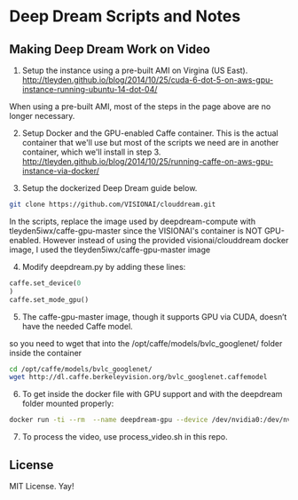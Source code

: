 # Deep Dream Scripts and Notes

## Making Deep Dream Work on Video

1. Setup the instance using a pre-built AMI on Virgina (US East).
http://tleyden.github.io/blog/2014/10/25/cuda-6-dot-5-on-aws-gpu-instance-running-ubuntu-14-dot-04/

When using a pre-built AMI, most of the steps in the page above are no longer necessary.

2. Setup Docker and the GPU-enabled Caffe container. This is the actual container that we'll use but most of the scripts we need are in another container, which we'll install in step 3.
http://tleyden.github.io/blog/2014/10/25/running-caffe-on-aws-gpu-instance-via-docker/

3. Setup the dockerized Deep Dream guide below.

```bash
git clone https://github.com/VISIONAI/clouddream.git
```

In the scripts, replace the image used by deepdream-compute with tleyden5iwx/caffe-gpu-master since the VISIONAI's container is NOT GPU-enabled.
However instead of using the provided visionai/clouddream docker image, I used the tleyden5iwx/caffe-gpu-master image

4. Modify deepdream.py by adding these lines:

```python
caffe.set_device(0
)
caffe.set_mode_gpu()
```

5. The caffe-gpu-master image, though it supports GPU via CUDA, doesn’t have the needed Caffe model.

so you need to wget that into the /opt/caffe/models/bvlc_googlenet/ folder inside the container

```bash
cd /opt/caffe/models/bvlc_googlenet/
wget http://dl.caffe.berkeleyvision.org/bvlc_googlenet.caffemodel
```

6. To get inside the docker file with GPU support and with the deepdream folder mounted properly:
```bash
docker run -ti --rm  --name deepdream-gpu --device /dev/nvidia0:/dev/nvidia0 --device /dev/nvidiactl:/dev/nvidiactl --device /dev/nvidia-uvm:/dev/nvidia-uvm -v ~/clouddream/deepdream:/opt/deepdream tleyden5iwx/caffe-gpu-master /bin/bash
```

7. To process the video, use process_video.sh in this repo.

## License

MIT License. Yay!
